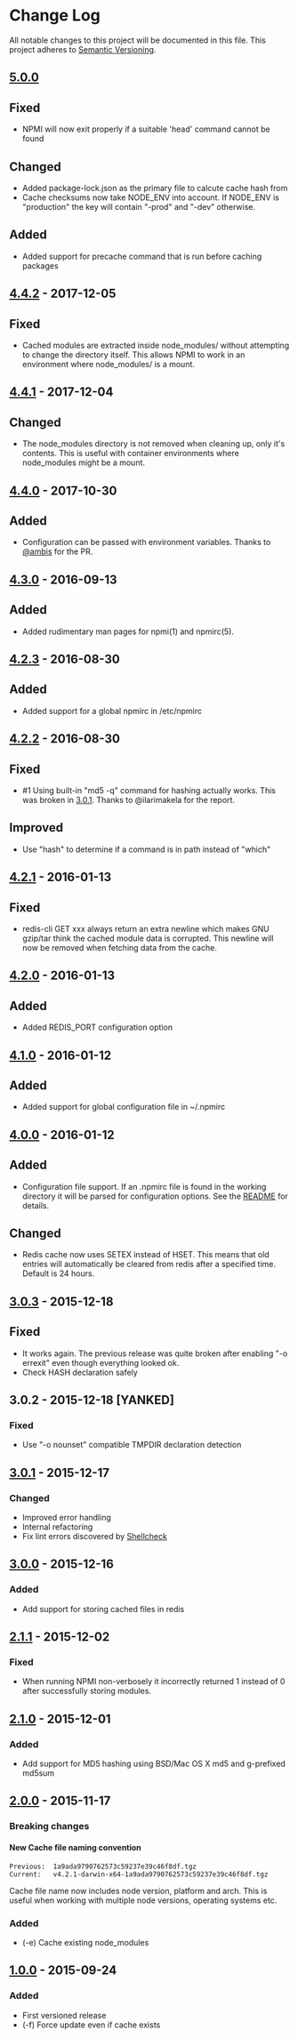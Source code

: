 # Change Log
All notable changes to this project will be documented in this file.
This project adheres to [Semantic Versioning](http://semver.org/).

## [5.0.0]
## Fixed
- NPMI will now exit properly if a suitable 'head' command cannot be found

## Changed
- Added package-lock.json as the primary file to calcute cache hash from
- Cache checksums now take NODE_ENV into account.
  If NODE_ENV is "production" the key will contain "-prod" and "-dev" otherwise.

## Added
- Added support for precache command that is run before caching packages

## [4.4.2] - 2017-12-05
## Fixed
- Cached modules are extracted inside node_modules/ without attempting
  to change the directory itself. This allows NPMI to work in an
  environment where node_modules/ is a mount.

## [4.4.1] - 2017-12-04
## Changed
- The node_modules directory is not removed when cleaning up, only it's
  contents. This is useful with container environments where node_modules might
  be a mount.

## [4.4.0] - 2017-10-30
## Added
- Configuration can be passed with environment variables. Thanks to [@ambis](https://github.com/ambis) for the PR.
## [4.3.0] - 2016-09-13
## Added
- Added rudimentary man pages for npmi(1) and npmirc(5).

## [4.2.3] - 2016-08-30
## Added
- Added support for a global npmirc in /etc/npmirc

## [4.2.2] - 2016-08-30
## Fixed
- #1 Using built-in "md5 -q" command for hashing actually works. This
  was broken in [3.0.1]. Thanks to @ilarimakela for the report.

## Improved
- Use "hash" to determine if a command is in path instead of "which"

## [4.2.1] - 2016-01-13
## Fixed
- redis-cli GET xxx always return an extra newline which makes GNU
  gzip/tar think the cached module data is corrupted. This newline
  will now be removed when fetching data from the cache.

## [4.2.0] - 2016-01-13
## Added
- Added REDIS_PORT configuration option

## [4.1.0] - 2016-01-12
## Added
- Added support for global configuration file in ~/.npmirc

## [4.0.0] - 2016-01-12
## Added
- Configuration file support. If an .npmirc file is found in the working
  directory it will be parsed for configuration options. See the [README]
  for details.

## Changed
- Redis cache now uses SETEX instead of HSET. This means that old entries will
  automatically be cleared from redis after a specified time. Default is 24
  hours.

## [3.0.3] - 2015-12-18
## Fixed
- It works again. The previous release was quite broken after enabling
  "-o errexit" even though everything looked ok.
- Check HASH declaration safely

## 3.0.2 - 2015-12-18 [YANKED]
### Fixed
- Use "-o nounset" compatible TMPDIR declaration detection

## [3.0.1] - 2015-12-17
### Changed
- Improved error handling
- Internal refactoring
- Fix lint errors discovered by [Shellcheck](https://github.com/koalaman/shellcheck)

## [3.0.0] - 2015-12-16
### Added
- Add support for storing cached files in redis

## [2.1.1] - 2015-12-02
### Fixed
- When running NPMI non-verbosely it incorrectly returned 1 instead of 0
  after successfully storing modules.

## [2.1.0] - 2015-12-01
### Added
- Add support for MD5 hashing using BSD/Mac OS X md5 and g-prefixed md5sum

## [2.0.0] - 2015-11-17
### Breaking changes

#### New Cache file naming convention
```
Previous:  1a9ada9790762573c59237e39c46f8df.tgz
Current:   v4.2.1-darwin-x64-1a9ada9790762573c59237e39c46f8df.tgz
```

Cache file name now includes node version, platform and arch. This is
useful when working with multiple node versions, operating systems etc.


### Added
- (-e) Cache existing node_modules

## [1.0.0] - 2015-09-24
### Added
- First versioned release
- (-f) Force update even if cache exists

[README]: "README.md"
[1.0.0]: https://github.com/hermo/npmi/releases/tag/v1.0.0
[2.0.0]: https://github.com/hermo/npmi/compare/v1.0.0...v2.0.0
[2.1.0]: https://github.com/hermo/npmi/compare/v2.0.0...v2.1.0
[2.1.1]: https://github.com/hermo/npmi/compare/v2.1.0...v2.1.1
[3.0.0]: https://github.com/hermo/npmi/compare/v2.1.1...v3.0.0
[3.0.1]: https://github.com/hermo/npmi/compare/v3.0.0...v3.0.1
[3.0.3]: https://github.com/hermo/npmi/compare/v3.0.1...v3.0.3
[4.0.0]: https://github.com/hermo/npmi/compare/v3.0.3...v4.0.0
[4.1.0]: https://github.com/hermo/npmi/compare/v4.0.0...v4.1.0
[4.2.0]: https://github.com/hermo/npmi/compare/v4.1.0...v4.2.0
[4.2.1]: https://github.com/hermo/npmi/compare/v4.2.0...v4.2.1
[4.2.2]: https://github.com/hermo/npmi/compare/v4.2.1...v4.2.2
[4.2.3]: https://github.com/hermo/npmi/compare/v4.2.2...v4.2.3
[4.3.0]: https://github.com/hermo/npmi/compare/v4.2.3...v4.3.0
[4.4.0]: https://github.com/hermo/npmi/compare/v4.3.0...v4.4.0
[4.4.1]: https://github.com/hermo/npmi/compare/v4.4.0...v4.4.1
[4.4.2]: https://github.com/hermo/npmi/compare/v4.4.1...v4.4.2
[5.0.0]: https://github.com/hermo/npmi/compare/v4.4.2...v5.0.0
